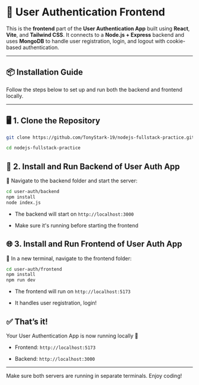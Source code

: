 #  🔐 User Authentication Frontend

This is the **frontend**  part of the **User Authentication App** built using **React**, **Vite**, and **Tailwind CSS**.
It connects to a **Node.js + Express** backend and uses **MongoDB** to handle user registration, login, and logout with cookie-based authentication.

---

## 📦 Installation Guide

Follow the steps below to set up and run both the backend and frontend locally.

---

## 🖥️ 1. Clone the Repository

```bash
git clone https://github.com/TonyStark-19/nodejs-fullstack-practice.git

cd nodejs-fullstack-practice
```

## 🧩 2. Install and Run Backend of User Auth App

📁 Navigate to the backend folder and start the server:

```bash
cd user-auth/backend
npm install
node index.js
```

- The backend will start on `http://localhost:3000`

- Make sure it's running before starting the frontend

## 🌐 3. Install and Run Frontend of User Auth App

📁 In a new terminal, navigate to the frontend folder:

```bash
cd user-auth/frontend
npm install
npm run dev
```

- The frontend will run on `http://localhost:5173`

- It handles user registration, login!

## ✅ That’s it!

Your User Authentication App is now running locally 🎉

- Frontend: `http://localhost:5173`

- Backend: `http://localhost:3000`

--- 

Make sure both servers are running in separate terminals. Enjoy coding!